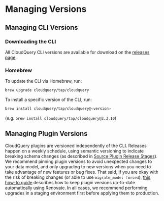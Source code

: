 # Managing Versions

## Managing CLI Versions

### Downloading the CLI

All CloudQuery CLI versions are available for download on the [releases page](https://github.com/cloudquery/cloudquery/releases?q=cli-&expanded=true).

### Homebrew

To update the CLI via Homebrew, run:

```bash
brew upgrade cloudquery/tap/cloudquery
```

To install a specific version of the CLI, run:

```bash
brew install cloudquery/tap/cloudquery@<version>
``` 

(e.g. `brew install cloudquery/tap/cloudquery@2.3.10`)

## Managing Plugin Versions

CloudQuery plugins are versioned independently of the CLI. Releases happen on a weekly schedule, using semantic versioning to indicate breaking schema changes (as described in [Source Plugin Release Stages](/docs/plugins/sources/overview#source-plugin-release-stages)). We recommend pinning plugin versions to avoid unexpected changes to your data model, and only upgrading to new versions when you need to take advantage of new features or bug fixes. That said, if you are okay with the risk of breaking changes (or able to use `migrate_mode: forced`), [this how-to guide](/how-to-guides/update-plugins-using-renovate) describes how to keep plugin versions up-to-date automatically using Renovate. In all cases, we recommend performing upgrades in a staging environment first before applying them to production.
